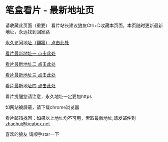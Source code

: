 # 笔盒看片 - 最新地址页

请收藏此页面（重要）
看片站长建议狼友Ctrl+D收藏本页面，本页随时更新最新地址，永远找到回家路

[永久访问地址（翻牆） 点击此处](https://beabox.net/)

[看片最新地址一 点击此处](https://2h5c3m8f9d3.shop)

[看片最新地址二 点击此处](https://2s4z3z9q2e1.shop)

[看片最新地址三 点击此处](https://2g6b6z7s7d6.shop)

[看片最新地址四 点击此处](https://2p9b0a0n9a6.shop)

看片提醒您请注意，永久地址一定要加https

如网站被屏蔽，请下载chrome浏览器

看片邮箱找回：如果以上地址均不可用，索取最新地址,请发邮件到 zhaohui@beabox.net

喜欢的狼友 请顺手star一下